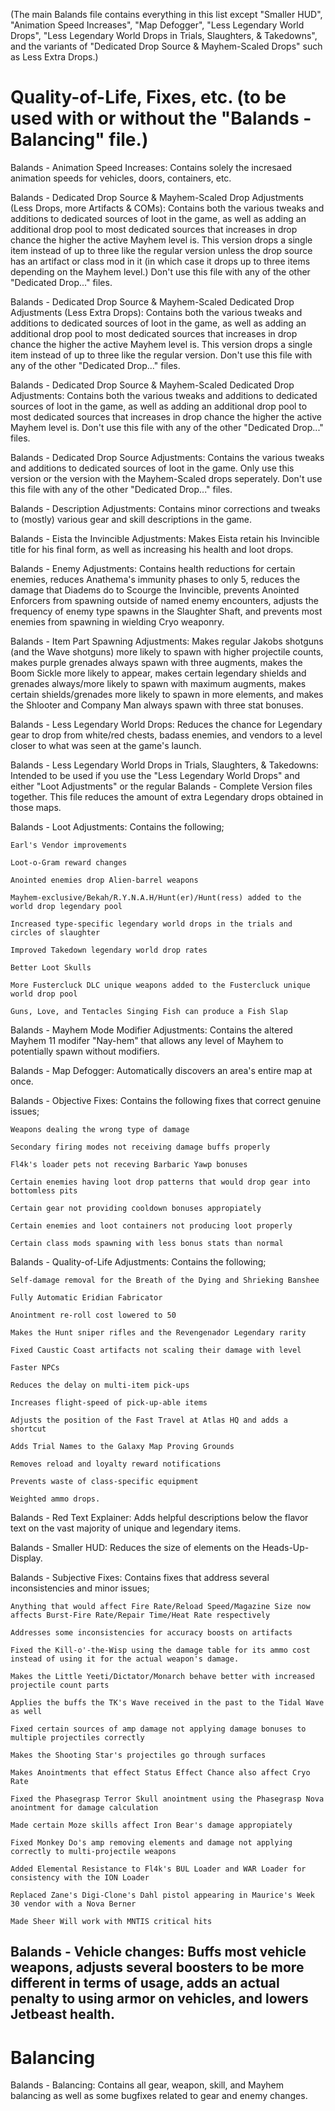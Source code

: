 (The main Balands file contains everything in this list except "Smaller HUD", "Animation Speed Increases", "Map Defogger", "Less Legendary World Drops", "Less Legendary World Drops in Trials, Slaughters, & Takedowns", and the variants of "Dedicated Drop Source & Mayhem-Scaled Drops" such as Less Extra Drops.)

Quality-of-Life, Fixes, etc. (to be used with or without the "Balands - Balancing" file.)
=====================
Balands - Animation Speed Increases: Contains solely the incresaed animation speeds for vehicles, doors, containers, etc.

Balands - Dedicated Drop Source & Mayhem-Scaled Drop Adjustments (Less Drops, more Artifacts & COMs): Contains both the various tweaks and additions to dedicated sources of loot in the game, as well as adding an additional drop pool to most dedicated sources that increases in drop chance the higher the active Mayhem level is. This version drops a single item instead of up to three like the regular version unless the drop source has an artifact or class mod in it (in which case it drops up to three items depending on the Mayhem level.) Don't use this file with any of the other "Dedicated Drop..." files.

Balands - Dedicated Drop Source & Mayhem-Scaled Dedicated Drop Adjustments (Less Extra Drops): Contains both the various tweaks and additions to dedicated sources of loot in the game, as well as adding an additional drop pool to most dedicated sources that increases in drop chance the higher the active Mayhem level is. This version drops a single item instead of up to three like the regular version. Don't use this file with any of the other "Dedicated Drop..." files.

Balands - Dedicated Drop Source & Mayhem-Scaled Dedicated Drop Adjustments: Contains both the various tweaks and additions to dedicated sources of loot in the game, as well as adding an additional drop pool to most dedicated sources that increases in drop chance the higher the active Mayhem level is. Don't use this file with any of the other "Dedicated Drop..." files.

Balands - Dedicated Drop Source Adjustments: Contains the various tweaks and additions to dedicated sources of loot in the game. Only use this version or the version with the Mayhem-Scaled drops seperately. Don't use this file with any of the other "Dedicated Drop..." files.

Balands - Description Adjustments: Contains minor corrections and tweaks to (mostly) various gear and skill descriptions in the game.

Balands - Eista the Invincible Adjustments: Makes Eista retain his Invincible title for his final form, as well as increasing his health and loot drops.

Balands - Enemy Adjustments: Contains health reductions for certain enemies, reduces Anathema's immunity phases to only 5, reduces the damage that Diadems do to Scourge the Invincible, prevents Anointed Enforcers from spawning outside of named enemy encounters, adjusts the frequency of enemy type spawns in the Slaughter Shaft, and prevents most enemies from spawning in wielding Cryo weaponry.

Balands - Item Part Spawning Adjustments: Makes regular Jakobs shotguns (and the Wave shotguns) more likely to spawn with higher projectile counts, makes purple grenades always spawn with three augments, makes the Boom Sickle more likely to appear, makes certain legendary shields and grenades always/more likely to spawn with maximum augments, makes certain shields/grenades more likely to spawn in more elements, and makes the Shlooter and Company Man always spawn with three stat bonuses.

Balands - Less Legendary World Drops: Reduces the chance for Legendary gear to drop from white/red chests, badass enemies, and vendors to a level closer to what was seen at the game's launch.

Balands - Less Legendary World Drops in Trials, Slaughters, & Takedowns: Intended to be used if you use the "Less Legendary World Drops" and either "Loot Adjustments" or the regular Balands - Complete Version files together. This file reduces the amount of extra Legendary drops obtained in those maps.

Balands - Loot Adjustments: Contains the following;

	Earl's Vendor improvements 
	
	Loot-o-Gram reward changes 
	
	Anointed enemies drop Alien-barrel weapons 
	
	Mayhem-exclusive/Bekah/R.Y.N.A.H/Hunt(er)/Hunt(ress) added to the world drop legendary pool 
	
	Increased type-specific legendary world drops in the trials and circles of slaughter 
	
	Improved Takedown legendary world drop rates 
	
	Better Loot Skulls 
	
	More Fustercluck DLC unique weapons added to the Fustercluck unique world drop pool 
	
	Guns, Love, and Tentacles Singing Fish can produce a Fish Slap 

Balands - Mayhem Mode Modifier Adjustments: Contains the altered Mayhem 11 modifer "Nay-hem" that allows any level of Mayhem to potentially spawn without modifiers.

Balands - Map Defogger: Automatically discovers an area's entire map at once.

Balands - Objective Fixes: Contains the following fixes that correct genuine issues;

	Weapons dealing the wrong type of damage 
	
	Secondary firing modes not receiving damage buffs properly 
	
	Fl4k's loader pets not receving Barbaric Yawp bonuses 
	
	Certain enemies having loot drop patterns that would drop gear into bottomless pits 
	
	Certain gear not providing cooldown bonuses appropiately 
	
	Certain enemies and loot containers not producing loot properly 
	
	Certain class mods spawning with less bonus stats than normal 

Balands - Quality-of-Life Adjustments: Contains the following; 

	Self-damage removal for the Breath of the Dying and Shrieking Banshee 
	
	Fully Automatic Eridian Fabricator 
	
	Anointment re-roll cost lowered to 50 
	
	Makes the Hunt sniper rifles and the Revengenador Legendary rarity 
	
	Fixed Caustic Coast artifacts not scaling their damage with level 
	
	Faster NPCs 
	
	Reduces the delay on multi-item pick-ups 
	
	Increases flight-speed of pick-up-able items 
	
	Adjusts the position of the Fast Travel at Atlas HQ and adds a shortcut 
	
	Adds Trial Names to the Galaxy Map Proving Grounds 
	
	Removes reload and loyalty reward notifications 
	
	Prevents waste of class-specific equipment 
	
	Weighted ammo drops.

Balands - Red Text Explainer: Adds helpful descriptions below the flavor text on the vast majority of unique and legendary items.

Balands - Smaller HUD: Reduces the size of elements on the Heads-Up-Display.

Balands - Subjective Fixes: Contains fixes that address several inconsistencies and minor issues; 

	Anything that would affect Fire Rate/Reload Speed/Magazine Size now affects Burst-Fire Rate/Repair Time/Heat Rate respectively 
	
	Addresses some inconsistencies for accuracy boosts on artifacts 
	
	Fixed the Kill-o'-the-Wisp using the damage table for its ammo cost instead of using it for the actual weapon's damage. 
	
	Makes the Little Yeeti/Dictator/Monarch behave better with increased projectile count parts 
	
	Applies the buffs the TK's Wave received in the past to the Tidal Wave as well 
	
	Fixed certain sources of amp damage not applying damage bonuses to multiple projectiles correctly 
	
	Makes the Shooting Star's projectiles go through surfaces 
	
	Makes Anointments that effect Status Effect Chance also affect Cryo Rate 
	
	Fixed the Phasegrasp Terror Skull anointment using the Phasegrasp Nova anointment for damage calculation 
	
	Made certain Moze skills affect Iron Bear's damage appropiately 
	
	Fixed Monkey Do's amp removing elements and damage not applying correctly to multi-projectile weapons 
	
	Added Elemental Resistance to Fl4k's BUL Loader and WAR Loader for consistency with the ION Loader 
	
	Replaced Zane's Digi-Clone's Dahl pistol appearing in Maurice's Week 30 vendor with a Nova Berner 
	
	Made Sheer Will work with MNTIS critical hits 

Balands - Vehicle changes: Buffs most vehicle weapons, adjusts several boosters to be more different in terms of usage, adds an actual penalty to using armor on vehicles, and lowers Jetbeast health.
---

Balancing
=========
Balands - Balancing: Contains all gear, weapon, skill, and Mayhem balancing as well as some bugfixes related to gear and enemy changes.
